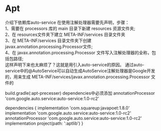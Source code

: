 # Apt

介绍下依赖库auto-service
在使用注解处理器需要先声明，步骤：  
1、需要在 processors 库的 main 目录下新建 resources 资源文件夹;  
2、在 resources文件夹下建立 META-INF/services 目录文件夹   
3、在 META-INF/services 目录文件夹下创建 javax.annotation.processing.Processor文件;   
4、在 javax.annotation.processing.Processor 文件写入注解处理器的全称，包括包路径;  
这样声明下来也太麻烦了？这就是用引入auto-service的原因。  通过auto-service中的@AutoService可以自动生成AutoService注解处理器是Google开发的，用来生成 META-INF/services/javax.annotation.processing.Processor 文件的



build.gradle(:apt-precesser) dependencies中必须添加 annotationProcessor 'com.google.auto.service:auto-service:1.0-rc2'

dependencies {
    implementation 'com.squareup:javapoet:1.8.0'
    implementation 'com.google.auto.service:auto-service:1.0-rc2'
    annotationProcessor  'com.google.auto.service:auto-service:1.0-rc2'
    implementation project(path: ':aptlib')
}
